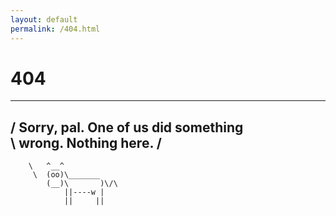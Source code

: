 ```yaml
---
layout: default
permalink: /404.html
---
```


# 404
 _____________________________________
/ Sorry, pal. One of us did something \
\ wrong. Nothing here.                /
 -------------------------------------
        \   ^__^
         \  (oo)\_______
            (__)\       )\/\
                ||----w |
                ||     ||
